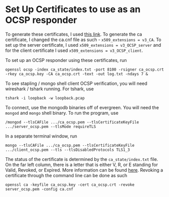 # Set Up Certificates to use as an OCSP responder

To generate these certificates, I used [this
link](https://medium.com/@bhashineen/create-your-own-ocsp-server-ffb212df8e63).
To generate the ca certificate, I changed the ca.cnf file as such -
`x509_extensions = v3_CA`. To set up the server certificate, I used `x509_extensions = v3_OCSP_server` and for the client certificate I used `x509_extensions = v3_OCSP_client`. 

To set up an OCSP responder using these certificates, run

```openssl ocsp -index ca_state/index.txt -port 8100 -rsigner ca_ocsp.crt -rkey ca_ocsp.key -CA ca_ocsp.crt -text -out log.txt -ndays 7 &```

To see stapling / mongo shell client OCSP verification, you will need wireshark / tshark running. For tshark, use 

```tshark -i loopback -w loopback.pcap```

To connect, use the mongodb binaries off of evergreen. You will need the `mongod` and `mongo` shell binary. To run the program, use

```/mongod --tlsCAFile .../ca_ocsp.pem --tlsCertificateKeyFile .../server_ocsp.pem --tlsMode requireTLS```

In a separate terminal window, run

```mongo --tlsCAFile .../ca_ocsp.pem --tlsCertificateKeyFile .../client_ocsp.pem --tls --tlsDisabledProtocols TLS1_3```

The status of the certificate is determined by the `ca_state/index.txt` file. On the far left column, there is a letter that is either V, R, or E
standing for Valid, Revoked, or Expired. More information can be found [here](https://pki-tutorial.readthedocs.io/en/latest/cadb.html). Revoking a
certificate through the command line can be done as such

```openssl ca -keyfile ca_ocsp.key -cert ca_ocsp.crt -revoke server_ocsp.pem -config ca.cnf```
